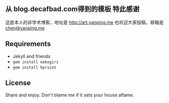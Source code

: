 从 blog.decafbad.com得到的模板 特此感谢
-----------------

这是本人的非学术博客，地址是 http://art.yanping.me
也欢迎大家投稿，邮箱是 chen@yanping.me

## Requirements

* Jekyll and friends
* `gem install nokogiri`
* `gem install hpricot`

## License

Share and enjoy. Don't blame me if it sets your house aflame.


